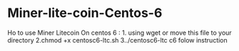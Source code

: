 # Miner-lite-coin-Centos-6
Ho to use Miner Litecoin On centos 6 : 1. using wget or move this file to your directory 2.chmod +x centosc6-ltc.sh 3../centosc6-ltc c6 folow instruction 
